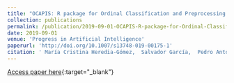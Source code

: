```yaml
---
title: "OCAPIS: R package for Ordinal Classification and Preprocessing in Scala"
collection: publications
permalink: /publication/2019-09-01-OCAPIS-R-package-for-Ordinal-Classification-and-Preprocessing-in-Scala
date: 2019-09-01
venue: 'Progress in Artificial Intelligence'
paperurl: 'http://doi.org/10.1007/s13748-019-00175-1'
citation: ' María Cristina Heredia-Gómez,  Salvador García,  Pedro Antonio Gutiérrez,  Francisco Herrera, &quot;OCAPIS: R package for Ordinal Classification and Preprocessing in Scala.&quot; Progress in Artificial Intelligence, Vol. 8(3), 2019, pp.287-292.'
---
```

[Access paper here](http://doi.org/10.1007/s13748-019-00175-1){:target="_blank"}
